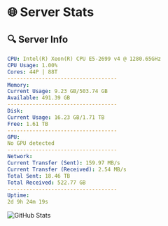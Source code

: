 # 🌐 Server Stats
## 🔍 Server Info
```yaml
CPU: Intel(R) Xeon(R) CPU E5-2699 v4 @ 1280.65GHz
CPU Usage: 1.00%
Cores: 44P | 88T
-----------------------------------
Memory:
Current Usage: 9.23 GB/503.74 GB
Available: 491.39 GB
-----------------------------------
Disk:
Current Usage: 16.23 GB/1.71 TB
Free: 1.61 TB
-----------------------------------
GPU:
No GPU detected
-----------------------------------
Network:
Current Transfer (Sent): 159.97 MB/s
Current Transfer (Received): 2.54 MB/s
Total Sent: 18.46 TB
Total Received: 522.77 GB
-----------------------------------
Uptime:
2d 9h 24m 19s
```
![GitHub Stats](https://img.shields.io/badge/Updated-2025-02-10_08:07:37-blue)